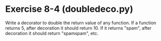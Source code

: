 # Exercise 8-4 (doubledeco.py)

Write a decorator to double the return value of any function. If a function returns 5, after decoration it should return 10. If it returns "spam", after decoration it should return "spamspam", etc.

